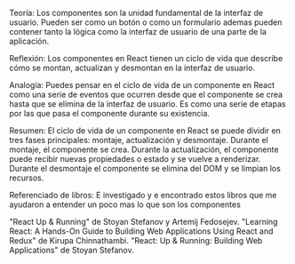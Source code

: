 Teoría:
Los componentes son la unidad fundamental de la interfaz de usuario. Pueden ser como un botón o como un formulario ademas pueden contener tanto la lógica como la interfaz de usuario de una parte de la aplicación.

Reflexión:
Los componentes en React tienen un ciclo de vida que describe cómo se montan, actualizan y desmontan en la interfaz de usuario.

Analogía:
Puedes pensar en el ciclo de vida de un componente en React como una serie de eventos que ocurren desde que el componente se crea hasta que se elimina de la interfaz de usuario. Es como una serie de etapas por las que pasa el componente durante su existencia.

Resumen:
El ciclo de vida de un componente en React se puede dividir en tres fases principales: montaje, actualización y desmontaje. Durante el montaje, el componente se crea. Durante la actualización, el componente puede recibir nuevas propiedades o estado y se vuelve a renderizar. Durante el desmontaje el componente se elimina del DOM y se limpian los recursos.

Referenciado de libros:
E investigado y e encontrado estos libros que me ayudaron a entender un poco mas lo que son los componentes

"React Up & Running" de Stoyan Stefanov y Artemij Fedosejev.
"Learning React: A Hands-On Guide to Building Web Applications Using React and Redux" de Kirupa Chinnathambi.
"React: Up & Running: Building Web Applications" de Stoyan Stefanov.
